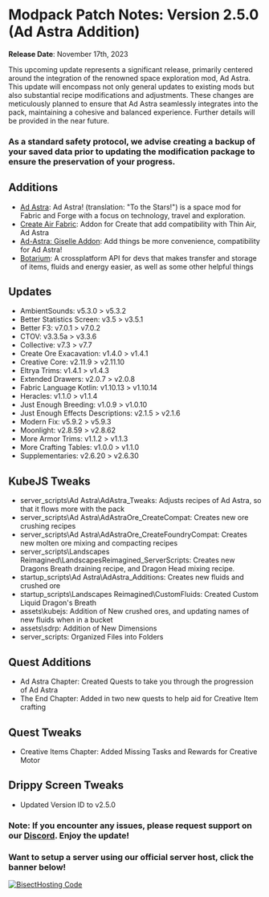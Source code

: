 # Modpack Patch Notes: Version 2.5.0 (Ad Astra Addition)
**Release Date**: November 17th, 2023

This upcoming update represents a significant release, primarily centered around the integration of the renowned space exploration mod, Ad Astra. This update will encompass not only general updates to existing mods but also substantial recipe modifications and adjustments. These changes are meticulously planned to ensure that Ad Astra seamlessly integrates into the pack, maintaining a cohesive and balanced experience. Further details will be provided in the near future.
### As a standard safety protocol, we advise creating a backup of your saved data prior to updating the modification package to ensure the preservation of your progress.
## Additions
- [Ad Astra](https://modrinth.com/mod/ad-astra): Ad Astra! (translation: "To the Stars!") is a space mod for Fabric and Forge with a focus on technology, travel and exploration.
- [Create Air Fabric](https://modrinth.com/mod/create-air-fabric): Addon for Create that add compatibility with Thin Air, Ad Astra
- [Ad-Astra: Giselle Addon](https://modrinth.com/mod/ad-astra-giselle-addon): Add things be more convenience, compatibility for Ad Astra!
- [Botarium](https://modrinth.com/mod/botarium): A crossplatform API for devs that makes transfer and storage of items, fluids and energy easier, as well as some other helpful things
## Updates
- AmbientSounds: v5.3.0 > v5.3.2
- Better Statistics Screen: v3.5 > v3.5.1
- Better F3: v7.0.1 > v7.0.2
- CTOV: v3.3.5a > v3.3.6
- Collective: v7.3 > v7.7
- Create Ore Exacavation: v1.4.0 > v1.4.1
- Creative Core: v2.11.9 > v2.11.10
- Eltrya Trims: v1.4.1 > v1.4.3
- Extended Drawers: v2.0.7 > v2.0.8
- Fabric Language Kotlin: v1.10.13 > v1.10.14
- Heracles: v1.1.0 > v1.1.4
- Just Enough Breeding: v1.0.9 > v1.0.10
- Just Enough Effects Descriptions: v2.1.5 > v2.1.6
- Modern Fix: v5.9.2 > v5.9.3
- Moonlight: v2.8.59 > v2.8.62
- More Armor Trims: v1.1.2 > v1.1.3
- More Crafting Tables: v1.0.0 > v1.1.0
- Supplementaries: v2.6.20 > v2.6.30
## KubeJS Tweaks
- server_scripts\Ad Astra\AdAstra_Tweaks: Adjusts recipes of Ad Astra, so that it flows more with the pack
- server_scripts\Ad Astra\AdAstraOre_CreateCompat: Creates new ore crushing recipes
- server_scripts\Ad Astra\AdAstraOre_CreateFoundryCompat: Creates new molten ore mixing and compacting recipes
- server_scripts\Landscapes Reimagined\LandscapesReimagined_ServerScripts: Creates new Dragons Breath draining recipe, and Dragon Head mixing recipe.
- startup_scripts\Ad Astra\AdAstra_Additions: Creates new fluids and crushed ore
- startup_scripts\Landscapes Reimagined\CustomFluids: Created Custom Liquid Dragon's Breath
- assets\kubejs: Addition of New crushed ores, and updating names of new fluids when in a bucket
- assets\sdrp: Addition of New Dimensions 
- server_scripts: Organized Files into Folders
## Quest Additions
- Ad Astra Chapter: Created Quests to take you through the progression of Ad Astra
- The End Chapter: Added in two new quests to help aid for Creative Item crafting
## Quest Tweaks
- Creative Items Chapter: Added Missing Tasks and Rewards for Creative Motor
## Drippy Screen Tweaks
- Updated Version ID to v2.5.0
### Note: If you encounter any issues, please request support on our [Discord](https://discord.gg/quenZthXgy). Enjoy the update!
### Want to setup a server using our official server host, click the banner below!
[![BisectHosting Code](https://raw.githubusercontent.com/M0nkeyPr0grammer/Landscapes-Reimagined/main/BH_Landscape_reimagined.png)](https://bisecthosting.com/landscapes_reimagined?r=modrinth+chanelog)
